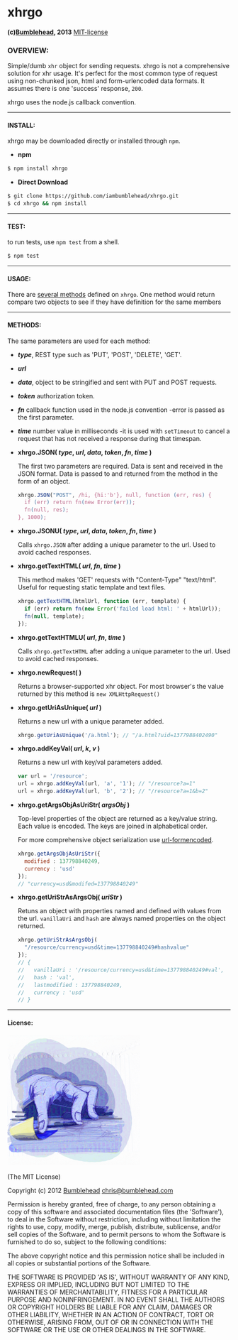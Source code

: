 xhrgo
=====
**(c)[Bumblehead][0], 2013** [MIT-license](#license)  

### OVERVIEW:

Simple/dumb `xhr` object for sending requests. xhrgo is not a comprehensive solution for xhr usage. It's perfect for the most common type of request using non-chunked json, html and form-urlencoded data formats. It assumes there is one 'success' response, `200`.

xhrgo uses the node.js callback convention.

[0]: http://www.bumblehead.com                            "bumblehead"

------------------------------------------------------------------------------
#### <a id="install"></a>INSTALL:

xhrgo may be downloaded directly or installed through `npm`.

 * **npm**   

 ```bash
 $ npm install xhrgo
 ```

 * **Direct Download**
 
 ```bash  
 $ git clone https://github.com/iambumblehead/xhrgo.git
 $ cd xhrgo && npm install
 ```


------------------------------------------------------------------------------
#### <a id="test"></a>TEST:

 to run tests, use `npm test` from a shell.

 ```bash
 $ npm test
 ```
 
---------------------------------------------------------
#### <a id="usage">USAGE:

 There are [several methods](#methods) defined on `xhrgo`. One method would return 
 compare two objects to see if they have definition for the same members

---------------------------------------------------------
#### <a id="methods">METHODS:

The same parameters are used for each method:

 - **_type_**, REST type such as 'PUT', 'POST', 'DELETE', 'GET'. 
 - **_url_** 
 - **_data_**, object to be stringified and sent with PUT and POST requests. 
 - **_token_** authorization token. 
 - **_fn_** callback function used in the node.js convention -error is passed as the first parameter. 
 - **_time_** number value in milliseconds -it is used with `setTimeout` to cancel a request that has not received a response during that timespan.



 - **xhrgo.JSON( _type_, _url_, _data_, _token_, _fn_, _time_ )**
 
   The first two parameters are required. Data is sent and received in the JSON format. Data is passed to and returned from the method in the form of an object.
 
   ```javascript
   xhrgo.JSON("POST", /hi, {hi:'b'}, null, function (err, res) {
     if (err) return fn(new Error(err));     
     fn(null, res);
   }, 1000);
   ```

 - **xhrgo.JSONU( _type_, _url_, _data_, _token_, _fn_, _time_ )**

   Calls `xhrgo.JSON` after adding a unique parameter to the url. Used to avoid cached responses.

 - **xhrgo.getTextHTML( _url_, _fn_, _time_ )**
 
   This method makes 'GET' requests with "Content-Type" "text/html". Useful for requesting static template and text files.

   ```javascript
   xhrgo.getTextHTML(htmlUrl, function (err, template) {
     if (err) return fn(new Error('failed load html: ' + htmlUrl));        
     fn(null, template);
   });
   ```
   
 - **xhrgo.getTextHTMLU( _url_, _fn_, _time_ )**

   Calls `xhrgo.getTextHTML` after adding a unique parameter to the url. Used to avoid cached responses.

 - **xhrgo.newRequest( )**
 
   Returns a browser-supported xhr object. For most browser's the value returned by this method is `new XMLHttpRequest()`

 - **xhrgo.getUriAsUnique( _url_ )**
 
   Returns a new url with a unique parameter added.

   ```javascript
   xhrgo.getUriAsUnique('/a.html'); // "/a.html?uid=1377988402490"
   ```

 - **xhrgo.addKeyVal( _url_, _k_, _v_ )**
 
   Returns a new url with key/val parameters added.
   
   ```javascript
   var url = '/resource';
   url = xhrgo.addKeyVal(url, 'a', '1'); // "/resource?a=1"
   url = xhrgo.addKeyVal(url, 'b', '2'); // "/resource?a=1&b=2"
   ```

 - **xhrgo.getArgsObjAsUriStr( _argsObj_ )**
 
   Top-level properties of the object are returned as a key/value string. Each value is encoded. The keys are joined in alphabetical order. 

   For more comprehensive object serialization use [url-formencoded][2].

   ```javascript
   xhrgo.getArgsObjAsUriStr({
     modified : 137798840249,
     currency : 'usd'
   }); 
   // "currency=usd&modifed=137798840249"
   ```

 - **xhrgo.getUriStrAsArgsObj( _uriStr_ )**
 
   Retuns an object with properties named and defined with values from the url. `vanillaUri` and `hash` are always named properties on the object returned.

   ```javascript
   xhrgo.getUriStrAsArgsObj(
     "/resource/currency=usd&time=137798840249#hashvalue"
   }); 
   // {
   //   vanillaUri : '/resource/currency=usd&time=137798840249#val',
   //   hash : 'val',
   //   lastmodified : 137798840249,
   //   currency : 'usd'
   // }
   ```

[2]: http://github.com/iambumblehead/url-formencoded     "formencoded"

------------------------------------------------------------------------------
#### <a id="license">License:

 ![scrounge](http://github.com/iambumblehead/scroungejs/raw/master/img/hand.png) 

(The MIT License)

Copyright (c) 2012 [Bumblehead][0] <chris@bumblehead.com>

Permission is hereby granted, free of charge, to any person obtaining a copy of this software and associated documentation files (the 'Software'), to deal in the Software without restriction, including without limitation the rights to use, copy, modify, merge, publish, distribute, sublicense, and/or sell copies of the Software, and to permit persons to whom the Software is furnished to do so, subject to the following conditions:

The above copyright notice and this permission notice shall be included in all copies or substantial portions of the Software.

THE SOFTWARE IS PROVIDED 'AS IS', WITHOUT WARRANTY OF ANY KIND, EXPRESS OR IMPLIED, INCLUDING BUT NOT LIMITED TO THE WARRANTIES OF MERCHANTABILITY, FITNESS FOR A PARTICULAR PURPOSE AND NONINFRINGEMENT. IN NO EVENT SHALL THE AUTHORS OR COPYRIGHT HOLDERS BE LIABLE FOR ANY CLAIM, DAMAGES OR OTHER LIABILITY, WHETHER IN AN ACTION OF CONTRACT, TORT OR OTHERWISE, ARISING FROM, OUT OF OR IN CONNECTION WITH THE SOFTWARE OR THE USE OR OTHER DEALINGS IN THE SOFTWARE.
